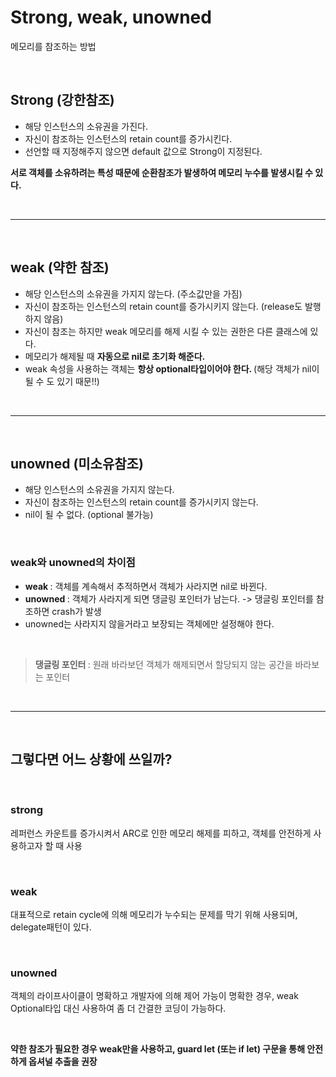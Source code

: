 # <b> Strong, weak, unowned</b>
메모리를 참조하는 방법  

<br>

## <b> Strong (강한참조) </b>
- 해당 인스턴스의 소유권을 가진다.
- 자신이 참조하는 인스턴스의 retain count를 증가시킨다.
- 선언할 때 지정해주지 않으면 default 값으로 Strong이 지정된다.  

<b> 서로 객체를 소유하려는 특성 때문에 순환참조가 발생하여 메모리 누수를 발생시킬 수 있다. </b>

<br>

<hr>

<br>

## <b> weak (약한 참조) </b>
- 해당 인스턴스의 소유권을 가지지 않는다. (주소값만을 가짐)
- 자신이 참조하는 인스턴스의 retain count를 증가시키지 않는다. (release도 발행하지 않음)
- 자신이 참조는 하지만 weak 메모리를 해제 시킬 수 있는 권한은 다른 클래스에 있다.
- 메모리가 해제될 때 <b> 자동으로 nil로 초기화 해준다. </b>
- weak 속성을 사용하는 객체는 <b> 항상 optional타입이어야 한다. </b> (해당 객체가 nil이 될 수 도 있기 때문!!)

<br>

<hr>

<br>

## <b> unowned (미소유참조) </b>
- 해당 인스턴스의 소유권을 가지지 않는다.
- 자신이 참조하는 인스턴스의 retain count를 증가시키지 않는다.
- nil이 될 수 없다. (optional 불가능)

<br>

### <b> weak와 unowned의 차이점 </b>
- <b> weak </b> : 객체를 계속해서 추적하면서 객체가 사라지면 nil로 바뀐다.
- <b> unowned </b> : 객체가 사라지게 되면 댕글링 포인터가 남는다. -> 댕글링 포인터를 참조하면 crash가 발생
- unowned는 사라지지 않을거라고 보장되는 객체에만 설정해야 한다.

<br>

> <b> 댕글링 포인터 </b> : 원래 바라보던 객체가 해제되면서 할당되지 않는 공간을 바라보는 포인터

<br>

<hr>

<br>

## <b> 그렇다면 어느 상황에 쓰일까? </b>

<br>

### <b> strong </b>
레퍼런스 카운트를 증가시켜서 ARC로 인한 메모리 해제를 피하고, 객체를 안전하게 사용하고자 할 때 사용

<br>

### <b> weak </b>
대표적으로 retain cycle에 의해 메모리가 누수되는 문제를 막기 위해 사용되며, delegate패턴이 있다.

<br>

### <b> unowned </b>
객체의 라이프사이클이 명확하고 개발자에 의해 제어 가능이 명확한 경우, weak Optional타입 대신 사용하여 좀 더 간결한 코딩이 가능하다. 

<br>

<b> 약한 참조가 필요한 경우 weak만을 사용하고, guard let (또는 if let) 구문을 통해 안전하게 옵셔널 추출을 권장 </b>
